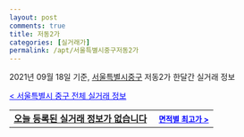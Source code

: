 ```yaml
---
layout: post
comments: true
title: 저동2가
categories: [실거래가]
permalink: /apt/서울특별시중구저동2가
---
```


2021년 09월 18일 기준, <a href="/apt/서울특별시중구">서울특별시중구</a> 저동2가 한달간 실거래 정보

<a style="color: blue;" href="/apt/서울특별시중구">< 서울특별시 중구 전체 실거래 정보</a>
<!---- start ---->
<table>
  <tr>
    <td colspan="4" style="font-weight: bold;"><a href="/apt/서울특별시중구저동2가{name_without_space}">오늘 등록된 실거래 정보가 없습니다</a> &nbsp;&nbsp;&nbsp; <a style="color: blue; font-size: smaller;" href="/apt/서울특별시중구저동2가{name_without_space}">면적별 최고가 ></a></td>
  </tr>
    
</table>
<!---- end ---->
    